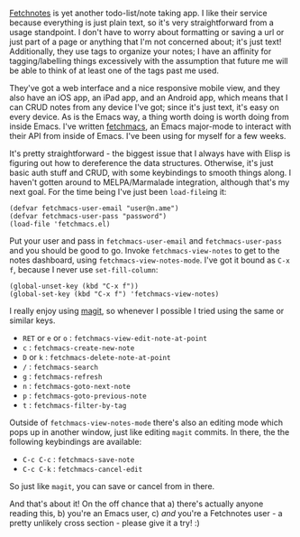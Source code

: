 [Fetchnotes](http://www.fetchnotes.com) is yet another todo-list/note taking app. I like their service because everything is just plain text, so it's very straightforward from a usage standpoint. I don't have to worry about formatting or saving a url or just part of a page or anything that I'm not concerned about; it's just text! Additionally, they use tags to organize your notes; I have an affinity for tagging/labelling things excessively with the assumption that future me will be able to think of at least one of the tags past me used.

They've got a web interface and a nice responsive mobile view, and they also have an iOS app, an iPad app, and an Android app, which means that I can CRUD notes from any device I've got; since it's just text, it's easy on every device. As is the Emacs way, a thing worth doing is worth doing from inside Emacs. I've written [fetchmacs](https://github.com/gempesaw/fetchmacs.git), an Emacs major-mode to interact with their API from inside of Emacs. I've been using for myself for a few weeks.

It's pretty straightforward - the biggest issue that I always have with Elisp is figuring out how to dereference the data structures. Otherwise, it's just basic auth stuff and CRUD, with some keybindings to smooth things along. I haven't gotten around to MELPA/Marmalade integration, although that's my next goal. For the time being I've just been `load-file`ing it:

    (defvar fetchmacs-user-email "user@n.ame")
    (defvar fetchmacs-user-pass "password")
    (load-file 'fetchmacs.el)

Put your user and pass in `fetchmacs-user-email` and `fetchmacs-user-pass` and you should be good to go. Invoke `fetchmacs-view-notes` to get to the notes dashboard, using `fetchmacs-view-notes-mode`. I've got it bound as `C-x f`, because I never use `set-fill-column`:

    (global-unset-key (kbd "C-x f"))
    (global-set-key (kbd "C-x f") 'fetchmacs-view-notes)

I really enjoy using [magit](http://philjackson.github.com/magit/), so whenever I possible I tried using the same or similar keys.

* `RET` or `e` or `o` : `fetchmacs-view-edit-note-at-point`
* `c` : `fetchmacs-create-new-note`
* `D` or `k` : `fetchmacs-delete-note-at-point`
* `/` : `fetchmacs-search`
* `g` : `fetchmacs-refresh`
* `n` : `fetchmacs-goto-next-note`
* `p` : `fetchmacs-goto-previous-note`
* `t` : `fetchmacs-filter-by-tag`

Outside of `fetchmacs-view-notes-mode` there's also an editing mode which pops up in another window, just like editing `magit` commits. In there, the the following keybindings are available:

* `C-c C-c` : `fetchmacs-save-note`
* `C-c C-k` : `fetchmacs-cancel-edit`

So just like `magit`, you can save or cancel from in there.

And that's about it! On the off chance that a) there's actually anyone reading this, b) you're an Emacs user, c) _and_ you're a Fetchnotes user - a pretty unlikely cross section - please give it a try! :)
